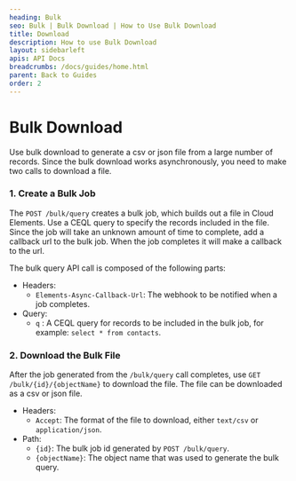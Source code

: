 ```yaml
---
heading: Bulk
seo: Bulk | Bulk Download | How to Use Bulk Download
title: Download
description: How to use Bulk Download
layout: sidebarleft
apis: API Docs
breadcrumbs: /docs/guides/home.html
parent: Back to Guides
order: 2
---
```


# Bulk Download

Use bulk download to generate a csv or json file from a large number of records. Since the bulk download works asynchronously, you need to make two calls to download a file.

### 1. Create a Bulk Job
The `POST /bulk/query` creates a bulk job, which builds out a file in Cloud Elements. Use a CEQL query to specify the records included in the file. Since the job will take an unknown amount of time to complete, add a callback url to the bulk job. When the job completes it will make a callback to the url. 

The bulk query API call is composed of the following parts:

- Headers:
  - `Elements-Async-Callback-Url`: The webhook to be notified when a job completes.
- Query:
  - `q` : A CEQL query for records to be included in the bulk job, for example: `select * from contacts`.

### 2. Download the Bulk File
After the job generated from the `/bulk/query` call completes, use `GET /bulk/{id}/{objectName}` to download the file. The file can be downloaded as a csv or json file.

- Headers:
  - `Accept`: The format of the file to download, either `text/csv` or `application/json`.
- Path:
  - `{id}`: The bulk job id generated by `POST /bulk/query`.
  - `{objectName}`: The object name that was used to generate the bulk query.
